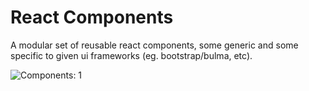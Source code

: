 # React Components

A modular set of reusable react components, some generic and some specific to given ui frameworks (eg. bootstrap/bulma, etc).

![Components: 1](https://img.shields.io/badge/components-2-orange)
